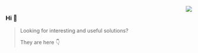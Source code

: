 <img align="right" src="https://github-readme-stats.vercel.app/api?username=andrey-helldar&show_icons=true&icon_color=805AD5&text_color=718096&bg_color=ffffff00&hide_title=true&include_all_commits=true&count_private=true&hide_border=true" />

### Hi 👋

> Looking for interesting and useful solutions?
>
> They are here 👇
